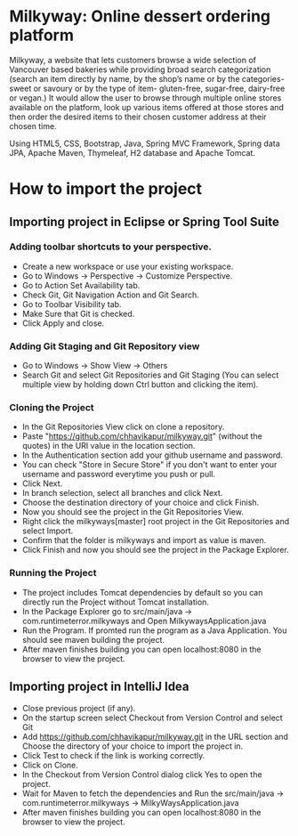 # Milkyway: Online dessert ordering platform <br>

Milkyway, a website that lets customers browse a wide selection of Vancouver based bakeries while providing broad search categorization (search an item directly by name, by the shop’s name or by the categories- sweet or savoury or by the type of item- gluten-free, sugar-free, dairy-free or vegan.) It would allow the user to browse through multiple online stores available on the platform, look up various items offered at those stores and then order the desired items to their chosen customer address at their chosen time.

Using HTML5, CSS, Bootstrap, Java, Spring MVC Framework, Spring data JPA, Apache Maven, Thymeleaf, H2 database and Apache Tomcat.<br>

# How to import the project
## Importing project in Eclipse or Spring Tool Suite
### Adding toolbar shortcuts to your perspective.
* Create a new workspace or use your existing workspace.
* Go to Windows -> Perspective -> Customize Perspective.
* Go to Action Set Availability tab.
* Check Git, Git Navigation Action and Git Search.
* Go to Toolbar Visibility tab.
* Make Sure that Git is checked.
* Click Apply and close.

### Adding Git Staging and Git Repository view
* Go to Windows -> Show View -> Others
* Search Git and select Git Repositories and Git Staging (You can select multiple view by holding down Ctrl button and clicking the item).

### Cloning the Project
* In the Git Repositories View click on clone a repository.
* Paste "https://github.com/chhavikapur/milkyway.git" (without the quotes) in the URI value in the location section.
* In the Authentication section add your github username and password. 
* You can check "Store in Secure Store" if you don't want to enter your username and password everytime you push or pull.
* Click Next.
* In branch selection, select all branches and click Next.
* Choose the destination directory of your choice and click Finish.
* Now you should see the project in the Git Repositories View.
* Right click the milkyways[master] root project in the Git Repositories and select Import.
* Confirm that the folder is milkyways and import as value is maven.
* Click Finish and now you should see the project in the Package Explorer.

### Running the Project
* The project includes Tomcat dependencies by default so you can directly run the Project without Tomcat installation.
* In the Package Explorer go to src/main/java -> com.runtimeterror.milkyways and Open MilkywaysApplication.java
* Run the Program. If promted run the program as a Java Application. You should see maven building the project. 
* After maven finishes building you can open localhost:8080 in the browser to view the project. 

## Importing project in IntelliJ Idea
* Close previous project (if any).
* On the startup screen select Checkout from Version Control and select Git
* Add https://github.com/chhavikapur/milkyway.git in the URL section and Choose the directory of your choice to import the project in. 
* Click Test to check if the link is working correctly.
* Click on Clone.
* In the Checkout from Version Control dialog click Yes to open the project. 
* Wait for Maven to fetch the dependencies and Run the src/main/java -> com.runtimeterror.milkyways -> MilkyWaysApplication.java
* After maven finishes building you can open localhost:8080 in the browser to view the project.
